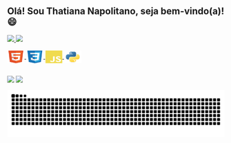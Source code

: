 ## Olá! Sou Thatiana Napolitano, seja bem-vindo(a)! 😄

<div>
  <a href="https://github.com/thatynapolitano">
  <img height="165em" src="https://github-readme-stats.vercel.app/api?username=thatynapolitano&show_icons=true&theme=algolia&include_all_commits=true&count_private=true"/>
  <img height="165em" src="https://github-readme-stats.vercel.app/api/top-langs/?username=thatynapolitano&layout=compact&langs_count=16&theme=algolia"/>
</div>
<div style="display: inline_block"><br>
  <img align="center" alt="Thaty-HTML" height="30" width="40" src="https://raw.githubusercontent.com/devicons/devicon/master/icons/html5/html5-original.svg">
  <img align="center" alt="Thaty-CSS" height="30" width="40" src="https://raw.githubusercontent.com/devicons/devicon/master/icons/css3/css3-original.svg">
  <img align="center" alt="Thaty-Js" height="30" width="40" src="https://raw.githubusercontent.com/devicons/devicon/master/icons/javascript/javascript-plain.svg">
  <img align="center" alt="Thaty-PY" height="30" width="40" src="https://raw.githubusercontent.com/devicons/devicon/master/icons/python/python-original.svg">
</div>
  
  ##
 
<div> 

  <a href = "mailto: thatiananapolitano@gmail.com"><img src="https://img.shields.io/badge/-Gmail-%23333?style=for-the-badge&logo=gmail&logoColor=white" target="_blank"></a>
  <a href="https://www.linkedin.com/in/thatiana-napolitano" target="_blank"><img src="https://img.shields.io/badge/-LinkedIn-%230077B5?style=for-the-badge&logo=linkedin&logoColor=white" target="_blank"></a> 
 
  ![Snake animation](https://github.com/thatynapolitano/thatynapolitano/blob/output/github-contribution-grid-snake.svg)
 
</div>

